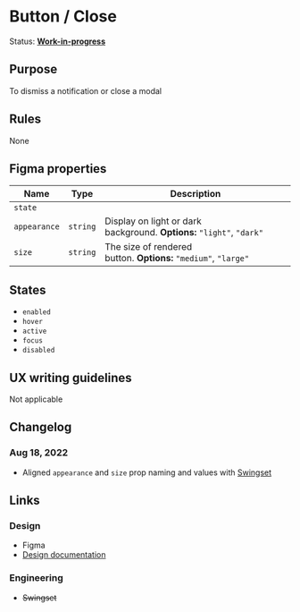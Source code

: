 # Button / Close

Status: **[Work-in-progress](/guides/can-i-use#work-in-progress)**

## Purpose

To dismiss a notification or close a modal

## Rules

None

## Figma properties

| Name         | Type     | Description                                                           |
| ------------ | -------- | --------------------------------------------------------------------- |
| `state`      |          |                                                                       |
| `appearance` | `string` | Display on light or dark background. **Options:** `"light"`, `"dark"` |
| `size`       | `string` | The size of rendered button. **Options:** `"medium"`, `"large"`       |

## States

- `enabled`
- `hover`
- `active`
- `focus`
- `disabled`

## UX writing guidelines

Not applicable

## Changelog

### Aug 18, 2022

- Aligned `appearance` and `size` prop naming and values with [Swingset](https://react-components.vercel.app/components/closebutton)

## Links

### Design

- Figma
- [Design documentation](https://hashicorp-wpl-documentation.vercel.app/components/button/close)

### Engineering

- ~~Swingset~~
